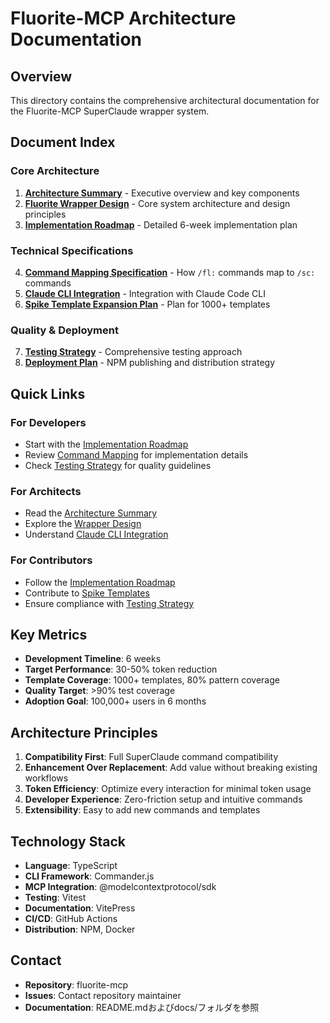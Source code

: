 # Fluorite-MCP Architecture Documentation

## Overview

This directory contains the comprehensive architectural documentation for the Fluorite-MCP SuperClaude wrapper system.

## Document Index

### Core Architecture
1. **[Architecture Summary](../ARCHITECTURE_SUMMARY.md)** - Executive overview and key components
2. **[Fluorite Wrapper Design](./fluorite-wrapper-design.md)** - Core system architecture and design principles
3. **[Implementation Roadmap](./implementation-roadmap.md)** - Detailed 6-week implementation plan

### Technical Specifications
4. **[Command Mapping Specification](./command-mapping-spec.md)** - How `/fl:` commands map to `/sc:` commands
5. **[Claude CLI Integration](./claude-cli-integration.md)** - Integration with Claude Code CLI
6. **[Spike Template Expansion Plan](./spike-template-expansion-plan.md)** - Plan for 1000+ templates

### Quality & Deployment
7. **[Testing Strategy](./testing-strategy.md)** - Comprehensive testing approach
8. **[Deployment Plan](./deployment-plan.md)** - NPM publishing and distribution strategy

## Quick Links

### For Developers
- Start with the [Implementation Roadmap](./implementation-roadmap.md)
- Review [Command Mapping](./command-mapping-spec.md) for implementation details
- Check [Testing Strategy](./testing-strategy.md) for quality guidelines

### For Architects
- Read the [Architecture Summary](../ARCHITECTURE_SUMMARY.md)
- Explore the [Wrapper Design](./fluorite-wrapper-design.md)
- Understand [Claude CLI Integration](./claude-cli-integration.md)

### For Contributors
- Follow the [Implementation Roadmap](./implementation-roadmap.md)
- Contribute to [Spike Templates](./spike-template-expansion-plan.md)
- Ensure compliance with [Testing Strategy](./testing-strategy.md)

## Key Metrics

- **Development Timeline**: 6 weeks
- **Target Performance**: 30-50% token reduction
- **Template Coverage**: 1000+ templates, 80% pattern coverage
- **Quality Target**: >90% test coverage
- **Adoption Goal**: 100,000+ users in 6 months

## Architecture Principles

1. **Compatibility First**: Full SuperClaude command compatibility
2. **Enhancement Over Replacement**: Add value without breaking existing workflows
3. **Token Efficiency**: Optimize every interaction for minimal token usage
4. **Developer Experience**: Zero-friction setup and intuitive commands
5. **Extensibility**: Easy to add new commands and templates

## Technology Stack

- **Language**: TypeScript
- **CLI Framework**: Commander.js
- **MCP Integration**: @modelcontextprotocol/sdk
- **Testing**: Vitest
- **Documentation**: VitePress
- **CI/CD**: GitHub Actions
- **Distribution**: NPM, Docker

## Contact

- **Repository**: fluorite-mcp
- **Issues**: Contact repository maintainer
- **Documentation**: README.mdおよびdocs/フォルダを参照